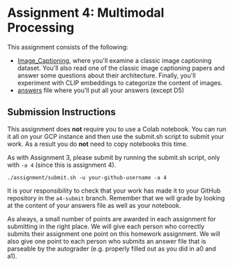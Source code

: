 # Assignment 4: Multimodal Processing

This assignment consists of the following:
* [Image_Captioning](image_captioning.ipynb), where you'll examine a classic image captioning dataset. You'll also read one of the classic image captioning papers and answer some questions about their architecture. Finally, you'll experiment with CLIP embeddings to categorize the content of images.
* [answers](answers) file where you'll put all your answers (except D5)



## Submission Instructions

This assignment does **not** require you to use a Colab notebook. You can run it all on your GCP instance and then use the submit.sh script to submit your work. As a result you do **not** need to copy notebooks this time.

As with Assignment 3, please submit by running the submit.sh script, only with `-a 4` (since this is assignment 4).
```
./assignment/submit.sh -u your-github-username -a 4
```

It is your responsibility to check that your work has made it to your GitHub repository in the `a4-submit` branch.  Remember that we will grade by looking at the content of your answers file as well as your notebook.

As always, a small number of points are awarded in each assignment for submitting in the right place. We will give each person who correctly submits their assignment one point on this homework assignment. We will also give one point to each person who submits an answer file that is parseable by the autograder (e.g. properly filled out as you did in a0 and a1).
